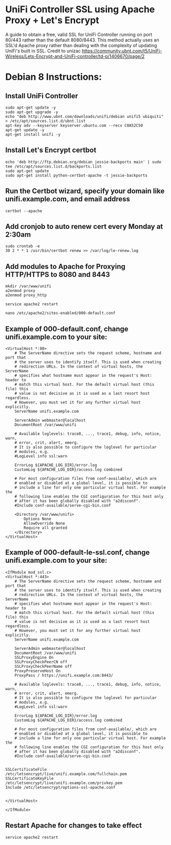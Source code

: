 # UniFi Controller SSL using Apache Proxy + Let's Encrypt

A guide to obtain a free, valid SSL for UniFi Controller running on port 80/443 rather than the default 8080/8443. This method actually uses an SSL'd Apache proxy rather than dealing with the complexity of updating UniFi's built in SSL. Credit to unizac https://community.ubnt.com/t5/UniFi-Wireless/Lets-Encrypt-and-UniFi-controller/td-p/1406670/page/2

# Debian 8 Instructions:

## Install UniFi Controller

	sudo apt-get update -y
	sudo apt-get upgrade -y
	echo "deb http://www.ubnt.com/downloads/unifi/debian unifi5 ubiquiti" > /etc/apt/sources.list.d/ubnt.list 
	apt-key adv --keyserver keyserver.ubuntu.com --recv C0A52C50
	apt-get update -y
	apt-get install unifi -y


## Install Let's Encrypt certbot

	echo 'deb http://ftp.debian.org/debian jessie-backports main' | sudo tee /etc/apt/sources.list.d/backports.list
	sudo apt-get update
	sudo apt-get install python-certbot-apache -t jessie-backports


## Run the Certbot wizard, specify your domain like unifi.example.com, and email address
	certbot --apache

## Add cronjob to auto renew cert every Monday at 2:30am
	sudo crontab -e
	30 2 * * 1 /usr/bin/certbot renew >> /var/log/le-renew.log

## Add modules to Apache for Proxying HTTP/HTTPS to 8080 and 8443
	mkdir /var/www/unifi
	a2enmod proxy
	a2enmod proxy_http

	service apache2 restart

	nano /etc/apache2/sites-enabled/000-default.conf

## Example of 000-default.conf, change unifi.example.com to your site:

	<VirtualHost *:80>
		# The ServerName directive sets the request scheme, hostname and port that
		# the server uses to identify itself. This is used when creating
		# redirection URLs. In the context of virtual hosts, the ServerName
		# specifies what hostname must appear in the request's Host: header to
		# match this virtual host. For the default virtual host (this file) this
		# value is not decisive as it is used as a last resort host regardless.
		# However, you must set it for any further virtual host explicitly.
		ServerName unifi.example.com

		ServerAdmin webmaster@localhost
		DocumentRoot /var/www/unifi

		# Available loglevels: trace8, ..., trace1, debug, info, notice, warn,
		# error, crit, alert, emerg.
		# It is also possible to configure the loglevel for particular
		# modules, e.g.
		#LogLevel info ssl:warn

		ErrorLog ${APACHE_LOG_DIR}/error.log
		CustomLog ${APACHE_LOG_DIR}/access.log combined

		# For most configuration files from conf-available/, which are
		# enabled or disabled at a global level, it is possible to
		# include a line for only one particular virtual host. For example the
		# following line enables the CGI configuration for this host only
		# after it has been globally disabled with "a2disconf".
		#Include conf-available/serve-cgi-bin.conf

		<Directory /var/www/unifi>
			Options None
			AllowOverride None
			Require all granted
		</Directory>
	</VirtualHost>

## Example of 000-default-le-ssl.conf, change unifi.example.com to your site:

	<IfModule mod_ssl.c>
	<VirtualHost *:443>
		# The ServerName directive sets the request scheme, hostname and port that
		# the server uses to identify itself. This is used when creating
		# redirection URLs. In the context of virtual hosts, the ServerName
		# specifies what hostname must appear in the request's Host: header to
		# match this virtual host. For the default virtual host (this file) this
		# value is not decisive as it is used as a last resort host regardless.
		# However, you must set it for any further virtual host explicitly.
		ServerName unifi.example.com

		ServerAdmin webmaster@localhost
		DocumentRoot /var/www/unifi
		SSLProxyEngine On
		SSLProxyCheckPeerCN off
		SSLProxyCheckPeerName off
		ProxyPreserveHost On
		ProxyPass / https://unifi.example.com:8443/	

		# Available loglevels: trace8, ..., trace1, debug, info, notice, warn,
		# error, crit, alert, emerg.
		# It is also possible to configure the loglevel for particular
		# modules, e.g.
		#LogLevel info ssl:warn

		ErrorLog ${APACHE_LOG_DIR}/error.log
		CustomLog ${APACHE_LOG_DIR}/access.log combined

		# For most configuration files from conf-available/, which are
		# enabled or disabled at a global level, it is possible to
		# include a line for only one particular virtual host. For example the
		# following line enables the CGI configuration for this host only
		# after it has been globally disabled with "a2disconf".
		#Include conf-available/serve-cgi-bin.conf


	SSLCertificateFile /etc/letsencrypt/live/unifi.example.com/fullchain.pem
	SSLCertificateKeyFile /etc/letsencrypt/live/unifi.example.com/privkey.pem
	Include /etc/letsencrypt/options-ssl-apache.conf


	</VirtualHost>

	</IfModule>

## Restart Apache for changes to take effect
	service apache2 restart
